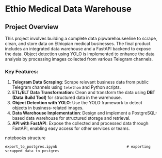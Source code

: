 # Ethio Medical Data Warehouse

## Project Overview

This project involves building a complete data pipwarehouseeline to scrape, clean, and store data on Ethiopian medical businesses. The final product includes an integrated data warehouse and a FastAPI backend to expose the data. Object detection using YOLO is implemented to enhance the data analysis by processing images collected from various Telegram channels.

### Key Features:

1. **Telegram Data Scraping**: Scrape relevant business data from public Telegram channels using `telethon` and Python scripts.
2. **ETL/ELT Data Transformation**: Clean and transform the data using **DBT (Data Build Tool)** for structured data in the warehouse.
3. **Object Detection with YOLO**: Use the YOLO framework to detect objects in business-related images.
4. **Data Warehouse Implementation**: Design and implement a PostgreSQL-based data warehouse for structured storage and retrieval.
5. **API with FastAPI**: Expose the collected and processed data through FastAPI, enabling easy access for other services or teams.


notebooks structure

```
export_to_postgres.ipynb                                # exporting scrapped data to postgres
